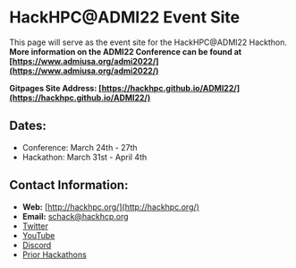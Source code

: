# HackHPC@ADMI22 Event Site
This page will serve as the event site for the HackHPC@ADMI22 Hackthon. 
**More information on the ADMI22 Conference can be found at [https://www.admiusa.org/admi2022/](https://www.admiusa.org/admi2022/)**

**Gitpages Site Address: [https://hackhpc.github.io/ADMI22/](https://hackhpc.github.io/ADMI22/)**

## Dates: 
  * Conference: March 24th - 27th
  * Hackathon: March 31st - April 4th

## Contact Information:
  * **Web:** [http://hackhpc.org/](http://hackhpc.org/)
  * **Email:** [schack@hackhcp.org](mailto:schack@hackhcp.org?subject=[HackHPC-ADMI22])
  * [Twitter](https://twitter.com/ccloudhack?lang=en)
  * [YouTube](https://www.youtube.com/channel/UCESkfjHWsERvFpJgPmWXRSA)
  * [Discord](https://discord.gg/rSXasYKDwE)
  * [Prior Hackathons](http://hackhpc.org/pasthacks/) 
